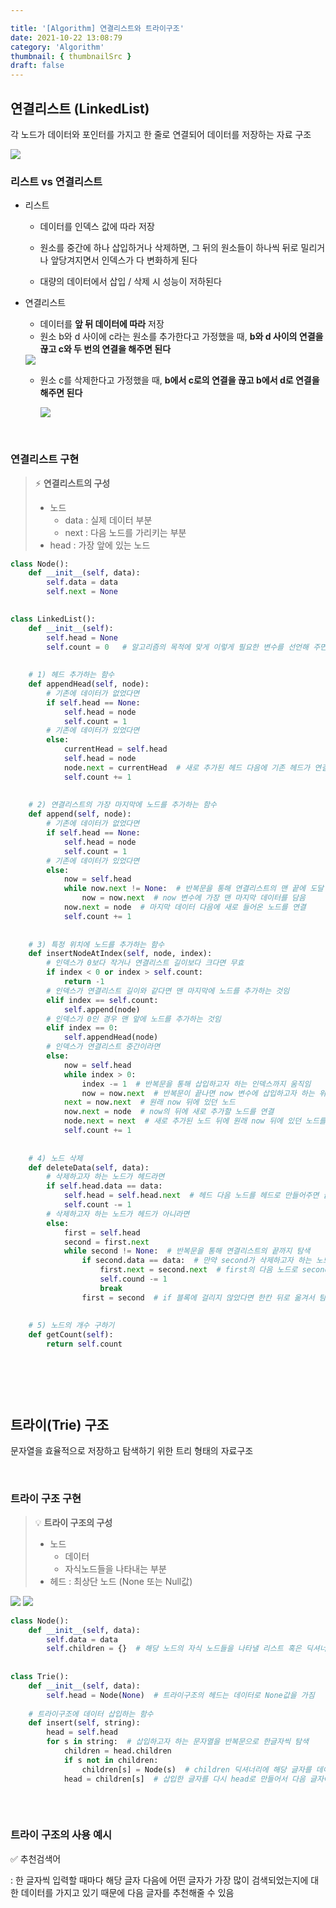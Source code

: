 ```yaml
---

title: '[Algorithm] 연결리스트와 트라이구조'
date: 2021-10-22 13:08:79
category: 'Algorithm'
thumbnail: { thumbnailSrc }
draft: false
---
```






## 연결리스트 (LinkedList)

각 노드가  데이터와 포인터를 가지고 한 줄로 연결되어 데이터를 저장하는 자료 구조

<img src="img/linkedlist1.PNG">

<br>

### 리스트 vs 연결리스트

- 리스트

  - 데이터를 인덱스 값에 따라 저장

  - 원소를 중간에 하나 삽입하거나 삭제하면, 그 뒤의 원소들이 하나씩 뒤로 밀리거나 앞당겨지면서 인덱스가 다 변화하게 된다
  - 대량의 데이터에서 삽입 / 삭제 시 성능이 저하된다

- 연결리스트

  - 데이터를 **앞 뒤 데이터에 따라** 저장
  - 원소 b와 d 사이에 c라는 원소를 추가한다고 가정했을 때, **b와 d 사이의 연결을 끊고 c와 두 번의 연결을 해주면 된다**

  <img src="img/linkedlist2.PNG">

  - 원소 c를 삭제한다고 가정했을 때, **b에서 c로의 연결을 끊고 b에서 d로 연결을 해주면 된다**

    <img src="img/linkedlist3.PNG">



<br>

### 연결리스트 구현

>  ⚡ **연결리스트의 구성**
>
> - 노드
>     - data  : 실제 데이터 부분
>     - next : 다음 노드를 가리키는 부분
> - head : 가장 앞에 있는 노드



```python
class Node():
    def __init__(self, data):
        self.data = data
        self.next = None
 

class LinkedList():
    def __init__(self):
        self.head = None
        self.count = 0   # 알고리즘의 목적에 맞게 이렇게 필요한 변수를 선언해 주면 된다 (여기서 count는 연결리스트의 길이를 나타내는 변수임)
        
        
    # 1) 헤드 추가하는 함수
    def appendHead(self, node):
        # 기존에 데이터가 없었다면
        if self.head == None:            
            self.head = node  
            self.count = 1
        # 기존에 데이터가 있었다면
        else:             
            currentHead = self.head
            self.head = node
            node.next = currentHead  # 새로 추가된 헤드 다음에 기존 헤드가 연결되도록 함
            self.count += 1
            
            
    # 2) 연결리스트의 가장 마지막에 노드를 추가하는 함수
    def append(self, node):
        # 기존에 데이터가 없었다면
        if self.head == None:
            self.head = node
            self.count = 1
        # 기존에 데이터가 있었다면
        else:
            now = self.head
            while now.next != None:  # 반복문을 통해 연결리스트의 맨 끝에 도달
                now = now.next  # now 변수에 가장 맨 마지막 데이터를 담음
            now.next = node  # 마지막 데이터 다음에 새로 들어온 노드를 연결
            self.count += 1
            
	
    # 3) 특정 위치에 노드를 추가하는 함수
    def insertNodeAtIndex(self, node, index):
        # 인덱스가 0보다 작거나 연결리스트 길이보다 크다면 무효
        if index < 0 or index > self.count:
            return -1
        # 인덱스가 연결리스트 길이와 같다면 맨 마지막에 노드를 추가하는 것임
        elif index == self.count:
            self.append(node)
        # 인덱스가 0인 경우 맨 앞에 노드를 추가하는 것임
        elif index == 0:
            self.appendHead(node)
        # 인덱스가 연결리스트 중간이라면   
        else:
            now = self.head
            while index > 0: 
                index -= 1  # 반복문을 통해 삽입하고자 하는 인덱스까지 움직임
                now = now.next  # 반복문이 끝나면 now 변수에 삽입하고자 하는 위치의 노드가 담김             
            next = now.next  # 원래 now 뒤에 있던 노드
            now.next = node  # now의 뒤에 새로 추가할 노드를 연결
            node.next = next  # 새로 추가된 노드 뒤에 원래 now 뒤에 있던 노드를 연결
            self.count += 1
            
     
    # 4) 노드 삭제
    def deleteData(self, data):
        # 삭제하고자 하는 노드가 헤드라면
        if self.head.data == data:
            self.head = self.head.next  # 헤드 다음 노드를 헤드로 만들어주면 끝
            self.count -= 1
        # 삭제하고자 하는 노드가 헤드가 아니라면
        else:
            first = self.head  
            second = first.next
            while second != None:  # 반복문을 통해 연결리스트의 끝까지 탐색
                if second.data == data:  # 만약 second가 삭제하고자 하는 노드라면
                    first.next = second.next  # first의 다음 노드로 second의 다음 노드를 연결해주면 자동으로 second 노드가 삭제됨
                	self.cound -= 1
                    break  
                first = second  # if 블록에 걸리지 않았다면 한칸 뒤로 옮겨서 탐색 계속
                
                
    # 5) 노드의 개수 구하기
    def getCount(self):
        return self.count        
                
                 
      
```



<br>

## 트라이(Trie) 구조 

문자열을 효율적으로 저장하고 탐색하기 위한 트리 형태의 자료구조



<br>

### 트라이 구조 구현

> 💡 **트라이 구조의 구성**
>
> - 노드
>   - 데이터
>   - 자식노드들을 나타내는 부분
> - 헤드 :  최상단 노드 (None 또는 Null값)



<img src="img/trie2.PNG">

<img src="img/trie1.PNG">



```python
class Node():
    def __init__(self, data):
        self.data = data
        self.children = {}  # 해당 노드의 자식 노드들을 나타낼 리스트 혹은 딕셔너리
        
        
class Trie():
    def __init__(self, data):
        self.head = Node(None)  # 트라이구조의 헤드는 데이터로 None값을 가짐
        
    # 트라이구조에 데이터 삽입하는 함수
    def insert(self, string):
        head = self.head
        for s in string:  # 삽입하고자 하는 문자열을 반복문으로 한글자씩 탐색
        	children = head.children 
            if s not in children:  
                children[s] = Node(s)  # children 딕셔너리에 해당 글자를 데이터로 가지는 노드 삽입
            head = children[s]  # 삽입한 글자를 다시 head로 만들어서 다음 글자에 대해서 작업 계속       
    
```





<br>

### 트라이 구조의 사용 예시

✅ 추천검색어

:  한 글자씩 입력할 때마다 해당 글자 다음에 어떤 글자가 가장 많이 검색되었는지에 대한 데이터를 가지고 있기 때문에 다음 글자를 추천해줄 수 있음
